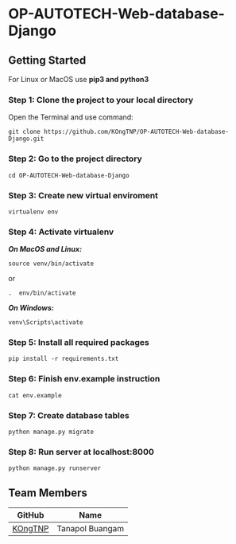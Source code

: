 # OP-AUTOTECH-Web-database-Django

## Getting Started

For Linux or MacOS use **pip3 and python3**

### Step 1: Clone the project to your local directory

Open the Terminal and use command:

    git clone https://github.com/KOngTNP/OP-AUTOTECH-Web-database-Django.git

### Step 2: Go to the project directory

    cd OP-AUTOTECH-Web-database-Django

### Step 3: Create new virtual enviroment

    virtualenv env

### Step 4: Activate virtualenv

***On MacOS and Linux:***

    source venv/bin/activate

or

    .  env/bin/activate

***On Windows:***

    venv\Scripts\activate

### Step 5: Install all required packages

    pip install -r requirements.txt

### Step 6: Finish env.example instruction

    cat env.example

### Step 7: Create database tables

    python manage.py migrate

    
### Step 8: Run server at localhost:8000

    python manage.py runserver 

## Team Members

GitHub                                     |           Name            |       
-------------------------------------------|---------------------------| 
[KOngTNP](https://github.com/kongtnp)      |   Tanapol Buangam         |       
  
